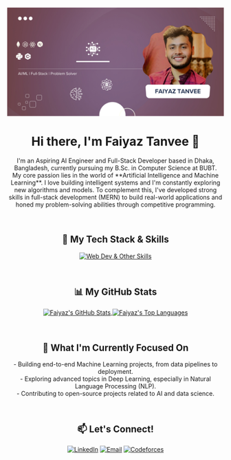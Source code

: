 <p align="center">
  <img src="Banner.jpg" alt="Faiyaz Tanvee Banner" width="900"/>
</p>

<h1 align="center">Hi there, I'm Faiyaz Tanvee 👋</h1>

<p align="center">
  I'm an Aspiring AI Engineer and Full-Stack Developer based in Dhaka, Bangladesh, currently pursuing my B.Sc. in Computer Science at BUBT.
  <br />
  My core passion lies in the world of **Artificial Intelligence and Machine Learning**. I love building intelligent systems and I'm constantly exploring new algorithms and models. To complement this, I've developed strong skills in full-stack development (MERN) to build real-world applications and honed my problem-solving abilities through competitive programming.
</p>

<br />

<h2 align="center">🚀 My Tech Stack & Skills</h2>
<p align="center">
  <a href="#"><img src="https://skillicons.dev/icons?i=mongodb,express,react,nodejs,javascript,html,css,c,cpp,python,jupyter,git,vscode" alt="Web Dev & Other Skills"/></a>
</p>

<br />

<h2 align="center">📊 My GitHub Stats</h2>
<p align="center">
  <a href="https://github.com/anuraghazra/github-readme-stats">
    <img align="center" src="https://github-readme-stats.vercel.app/api?username=better-call-vee&show_icons=true&theme=tokyonight&rank_icon=github" alt="Faiyaz's GitHub Stats"/>
  </a>
  <a href="https://github.com/anuraghazra/github-readme-stats">
    <img align="center" src="https://github-readme-stats.vercel.app/api/top-langs/?username=better-call-vee&layout=compact&theme=tokyonight" alt="Faiyaz's Top Languages"/>
  </a>
</p>

<br />

<h2 align="center">🌱 What I'm Currently Focused On</h2>
<p align="center">
  - Building end-to-end Machine Learning projects, from data pipelines to deployment.
  <br />
  - Exploring advanced topics in Deep Learning, especially in Natural Language Processing (NLP).
  <br/>
  - Contributing to open-source projects related to AI and data science.
</p>

<br />

<h2 align="center">📫 Let's Connect!</h2>
<p align="center">
  <a href="https://www.linkedin.com/in/tanvee009/" target="_blank"><img alt="LinkedIn" src="https://img.shields.io/badge/LinkedIn-0077B5?style=for-the-badge&logo=linkedin&logoColor=white"></a>
  <a href="mailto:faiyaztanvee9@gmail.com" target="_blank"><img alt="Email" src="https://img.shields.io/badge/Email-D14836?style=for-the-badge&logo=gmail&logoColor=white"></a>
  <a href="https://codeforces.com/profile/tanvee" target="_blank"><img alt="Codeforces" src="https://img.shields.io/badge/Codeforces-1F8ACB?style=for-the-badge&logo=codeforces&logoColor=white"></a>
</p>